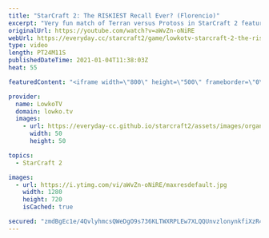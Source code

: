 ```yaml
---
title: "StarCraft 2: The RISKIEST Recall Ever? (Florencio)"
excerpt: "Very fun match of Terran versus Protoss in StarCraft 2 featuring Florencio as BEASTMODE and his opponent called Reach.  Florencio on Twitch: https://www.twitch.tv/florenciosc  Become a YouTube member: https://lowko.tv/join Support my work on Patreon: http://www.patreon.com/lowkotv  My second channel:"
originalUrl: https://youtube.com/watch?v=aWvZn-oNiRE
webUrl: https://everyday.cc/starcraft2/game/lowkotv-starcraft-2-the-riskiest-recall-ever-florencio/
type: video
length: PT24M11S
publishedDateTime: 2021-01-04T11:38:03Z
heat: 55

featuredContent: "<iframe width=\"800\" height=\"500\" frameborder=\"0\" src=\"https://www.youtube.com/embed/aWvZn-oNiRE\" allow=\"accelerometer; autoplay; encrypted-media; gyroscope; picture-in-picture\" allowfullscreen></iframe>"

provider:
  name: LowkoTV
  domain: lowko.tv
  images:
    - url: https://everyday-cc.github.io/starcraft2/assets/images/organizations/lowko.tv-50x50.jpg
      width: 50
      height: 50

topics:
  - StarCraft 2

images:
  - url: https://i.ytimg.com/vi/aWvZn-oNiRE/maxresdefault.jpg
    width: 1280
    height: 720
    isCached: true

secured: "zmdBgEc1e/4QvlyhmcsQWeDgO9s736KLTWXRPLEw7XLQQUnvzlonynkfiXzR4LiiTVBPGizc2VB1/Qr/K+hMND3iofX8B6CvRaFpchErn40LmoDYEJDtZlE366o+7MgrCeANqY2FSAG1A3Zoc3grHcwTzopDqGV04rog4QYy6ipd+sNsh9cr7buCGeREAiachJ4eYyr5+vMB7sPc4gK/4PpBz/Tu1YezQKqUxhSGDwe9+tfbImodweQL5agaPAujVQK1619BWapkZ8zDorpyFmKsEb4claz4XEIOlfkGyht/RnggdUfU3OKAKEOtfnVkopKIeP90GDGYgYv8foUzzxhmdB+kvowAlkWHJQuEr1DVHbbvTqC6V9ybk6cHZ9rbGNVNCPH1JwfjexjcPYYJZeYc8V6M/0qo9i3IxEwCNVc=;+blw8w74nuXWYoJlXdjEPw=="
---
```


